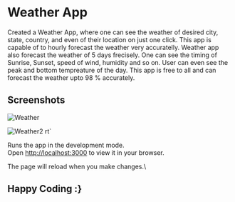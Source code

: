 # Weather App

Created a Weather App, where one can see the weather of desired city, state, country, and even of their location on just one click.
This app is capable of to hourly forecast the weather very accuratelly. Weather app also forecast the weather of 5 days frecisely.
One can see the timing of Sunrise, Sunset, speed of wind, humidity and so on.
User can even see the peak and bottom tempreature of the day.
This app is free to all and can forecast the weather upto 98 % accurately.

## Screenshots

![Weather](https://user-images.githubusercontent.com/86166514/234665454-80a9e458-10a2-4282-968d-7ea47cfe30fd.png)

![Weather2](https://user-images.githubusercontent.com/86166514/234665482-aa612be1-7013-42ab-8d73-5a60e5168572.png)
rt`

Runs the app in the development mode.\
Open [http://localhost:3000](http://localhost:3000) to view it in your browser.

The page will reload when you make changes.\

## Happy Coding :}
